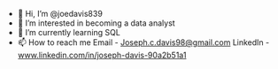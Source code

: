 - 👋 Hi, I’m @joedavis839
- 👀 I’m interested in becoming a data analyst
- 🌱 I’m currently learning SQL
- 📫 How to reach me 
Email - Joseph.c.davis98@gmail.com
LinkedIn - www.linkedin.com/in/joseph-davis-90a2b51a1
